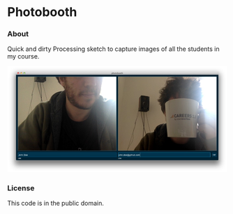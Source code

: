 Photobooth
==========

### About
Quick and dirty Processing sketch to capture images of all the students in my course. 

![screenshot](photobooth.jpg)

### License 
This code is in the public domain.
